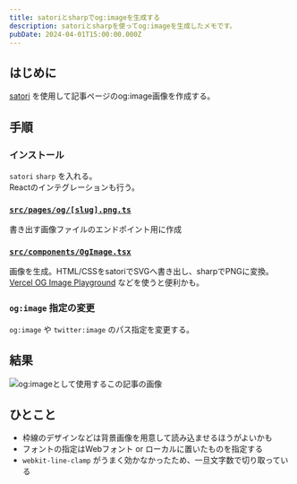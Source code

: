 ```yaml
---
title: satoriとsharpでog:imageを生成する
description: satoriとsharpを使ってog:imageを生成したメモです。
pubDate: 2024-04-01T15:00:00.000Z
---
```


## はじめに

[satori](https://github.com/vercel/satori) を使用して記事ページのog:image画像を作成する。

## 手順

### インストール

`satori` `sharp` を入れる。  
Reactのインテグレーションも行う。

### [`src/pages/og/[slug].png.ts`](https://github.com/yuheijotaki/yuheijotaki.com/blob/main/src/pages/og/%5Bslug%5D.png.ts)

書き出す画像ファイルのエンドポイント用に作成

### [`src/components/OgImage.tsx`](https://github.com/yuheijotaki/yuheijotaki.com/blob/main/src/components/OgImage.tsx)

画像を生成。HTML/CSSをsatoriでSVGへ書き出し、sharpでPNGに変換。  
[Vercel OG Image Playground](https://og-playground.vercel.app/) などを使うと便利かも。

### `og:image` 指定の変更

`og:image` や `twitter:image` のパス指定を変更する。

## 結果

![og:imageとして使用するこの記事の画像](/og/2024040101_satori-og-image.png)

## ひとこと

- 枠線のデザインなどは背景画像を用意して読み込ませるほうがよいかも
- フォントの指定はWebフォント or ローカルに置いたものを指定する
- `webkit-line-clamp` がうまく効かなかったため、一旦文字数で切り取っている
